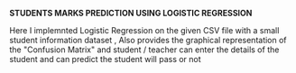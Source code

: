**STUDENTS MARKS PREDICTION USING LOGISTIC REGRESSION**

Here I implemnted Logistic Regression on the given CSV file with a small student information dataset , Also provides the graphical representation of the "Confusion Matrix" and student / teacher can enter the details of the student and can predict the student will pass or not
